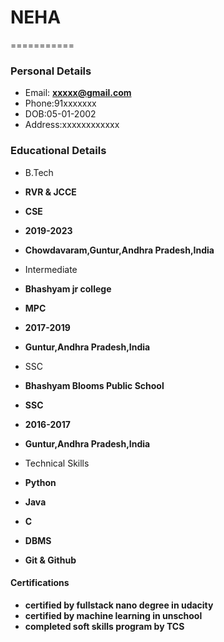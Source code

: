 #  NEHA

===========
### Personal Details
- Email: **xxxxx@gmail.com**
- Phone:91xxxxxxx
- DOB:05-01-2002
- Address:xxxxxxxxxxxx

### Educational Details
- B.Tech
 - **RVR & JCCE**
 - **CSE**
 - **2019-2023**
 - **Chowdavaram,Guntur,Andhra Pradesh,India**
 
- Intermediate 
 - **Bhashyam jr college**
 - **MPC**
 - **2017-2019**
 - **Guntur,Andhra Pradesh,India**
 
- SSC
 - **Bhashyam Blooms Public School**
 - **SSC**  

 - **2016-2017**
 - **Guntur,Andhra Pradesh,India**
- Technical Skills
 - **Python**
 - **Java**
 - **C**
 - **DBMS**
 - **Git & Github**
  
  ####  Certifications
   - **certified by fullstack nano degree in udacity**
   - **certified by machine learning in unschool**
   - **completed soft skills program by TCS**
   
